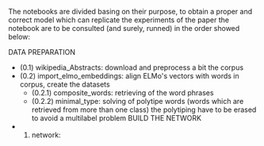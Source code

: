 The notebooks are divided basing on their purpose, to obtain a proper and correct model which can replicate the experiments of the 
paper the notebook are to be consulted (and surely, runned) in the order showed below:

DATA PREPARATION
- (0.1) wikipedia_Abstracts: download and preprocess a bit the corpus 
- (0.2) import_elmo_embeddings: align ELMo's vectors with words in corpus, create the datasets
    - (0.2.1) composite_words: retrieving of the word phrases
    - (0.2.2) minimal_type: solving of polytipe words (words which are retrieved from more than one class)
                            the polytiping have to be erased to avoid a multilabel problem
BUILD THE NETWORK
- 1. network:
